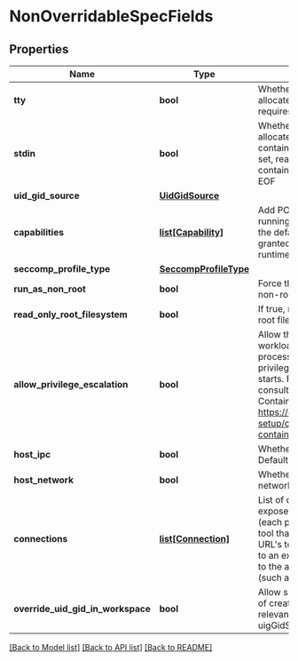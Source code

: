 # NonOverridableSpecFields

## Properties
Name | Type | Description | Notes
------------ | ------------- | ------------- | -------------
**tty** | **bool** | Whether this container should allocate a TTY for itself, also requires &#x27;stdin&#x27; to be true. | [optional] 
**stdin** | **bool** | Whether this container should allocate a buffer for stdin in the container runtime. If this is not set, reads from stdin in the container will always result in EOF | [optional] 
**uid_gid_source** | [**UidGidSource**](UidGidSource.md) |  | [optional] 
**capabilities** | [**list[Capability]**](Capability.md) | Add POSIX capabilities to running containers. Defaults to the default set of capabilities granted by the container runtime. | [optional] 
**seccomp_profile_type** | [**SeccompProfileType**](SeccompProfileType.md) |  | [optional] 
**run_as_non_root** | **bool** | Force the container to run as a non-root user. | [optional] 
**read_only_root_filesystem** | **bool** | If true, mounts the container&#x27;s root filesystem as read-only. | [optional] 
**allow_privilege_escalation** | **bool** | Allow the container running the workload and all launched processes to gain additional privileges after the workload starts. For more information consult the User Identity in Container guide at https://docs.run.ai/admin/runai-setup/config/non-root-containers/ | [optional] 
**host_ipc** | **bool** | Whether to enable host IPC. Defaults to false. | [optional] 
**host_network** | **bool** | Whether to enable host networking. Default to false. | [optional] 
**connections** | [**list[Connection]**](Connection.md) | List of connections that either expose ports from the container (each port is associated with a tool that the container runs), or URL&#x27;s to be used for connecting to an external tool that is related to the action of the container (such as Weights &amp; Biases). | [optional] 
**override_uid_gid_in_workspace** | **bool** | Allow specifying uid/gid as part of create workspace. This is relevant only for custom uigGidSource. | [optional] [default to False]

[[Back to Model list]](../README.md#documentation-for-models) [[Back to API list]](../README.md#documentation-for-api-endpoints) [[Back to README]](../README.md)

